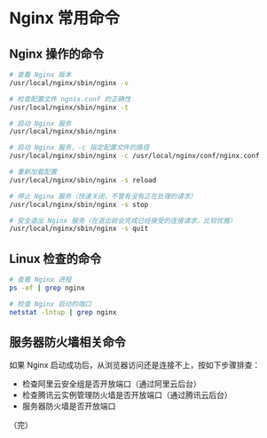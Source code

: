 # Nginx 常用命令

## Nginx 操作的命令

```bash
# 查看 Nginx 版本
/usr/local/nginx/sbin/nginx -v

# 检查配置文件 ngnix.conf 的正确性
/usr/local/nginx/sbin/nginx -t

# 启动 Nginx 服务
/usr/local/nginx/sbin/nginx

# 启动 Nginx 服务，-c 指定配置文件的路径
/usr/local/nginx/sbin/nginx -c /usr/local/nginx/conf/nginx.conf

# 重新加载配置
/usr/local/nginx/sbin/nginx -s reload

# 停止 Nginx 服务（快速关闭，不管有没有正在处理的请求）
/usr/local/nginx/sbin/nginx -s stop

# 安全退出 Nginx 服务（在退出前会完成已经接受的连接请求，比较优雅）
/usr/local/nginx/sbin/nginx -s quit
```

## Linux 检查的命令

```bash
# 查看 Nginx 进程
ps -ef | grep nginx

# 检查 Nginx 启动的端口
netstat -lntup | grep nginx
```

## 服务器防火墙相关命令

如果 Nginx 启动成功后，从浏览器访问还是连接不上，按如下步骤排查：

* 检查阿里云安全组是否开放端口（通过阿里云后台）
* 检查腾讯云实例管理防火墙是否开放端口（通过腾讯云后台）
* 服务器防火墙是否开放端口

（完）
